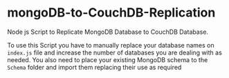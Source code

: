 # mongoDB-to-CouchDB-Replication

Node js Script to Replicate MongoDB Database to  CouchDB Database. 

To use this Script you have to manually replace your database names on `index.js` file and increase the number of databases you are dealing with as needed.
You also need to place your existing MongoDB schema to the ``Schema`` folder and import them replacing their use as required
